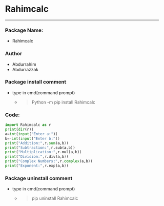 # Rahimcalc
___

### Package Name:
- Rahimcalc

### Author 
- Abdurrahim
- Abdurrazzak

### Package install comment
- type in cmd(command prompt)
  - >Python -m pip install Rahimcalc

### Code:

```python
import Rahimcalc as r
print(dir(r))
a=int(input("Enter a:"))
b=-int(input("Enter b:"))
print("Addition:",r.sum(a,b))
print("Subtraction:",r.sub(a,b))
print("Multiplication:",r.mul(a,b))
print("Division:",r.div(a,b))
print("Complex Numbers:",r.complex(a,b))
print("Exponent:",r.exp(a,b))
```

### Package uninstall comment
- type in cmd(command prompt)

  - >pip uninstall Rahimcalc
     

